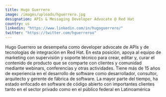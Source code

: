 ```yaml
---
title: Hugo Guerrero
image: /images/uploads/hguerrero.jpg
designation: APIs & Messaging Developer Advocate @ Red Hat
country: us
linkedin: "https://www.linkedin.com/in/hugoguerrero/"
twitter: "https://twitter.com/hguerreroo"
---
```

Hugo Guerrero se desempeña como developer advocate de APIs y de tecnologías de integración en Red Hat. En esta posición, apoya al equipo de marketing con supervisión y soporte técnico para crear, editar y, curar el contenido de producto que se comparte con clientes y comunidad mediante webinars, conferencias y otras actividades. Tiene más de 15 años de experiencia en el desarrollo de software como desarrollador, consultor, arquitecto y gerente de fábrica de software. La mayor parte del tiempo, ha estado enfocado en software de código abierto con importantes clientes tanto en el sector privado como en el público federal en Latinoamérica
